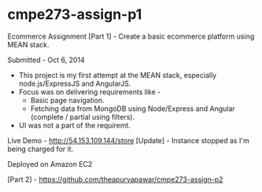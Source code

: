 # cmpe273-assign-p1
Ecommerce Assignment [Part 1] - Create a basic ecommerce platform using MEAN stack.

Submitted - Oct 6, 2014

- This project is my first attempt at the MEAN stack, especially node.js/ExpressJS and AngularJS.
- Focus was on delivering requirements like -
  - Basic page navigation.
  - Fetching data from MongoDB using Node/Express and Angular (complete / partial using filters).
- UI was not a part of the requiremt.

Live Demo - http://54.153.109.144/store
[Update] - Instance stopped as I'm being charged for it.

Deployed on Amazon EC2

[Part 2] - https://github.com/theapurvapawar/cmpe273-assign-p2
